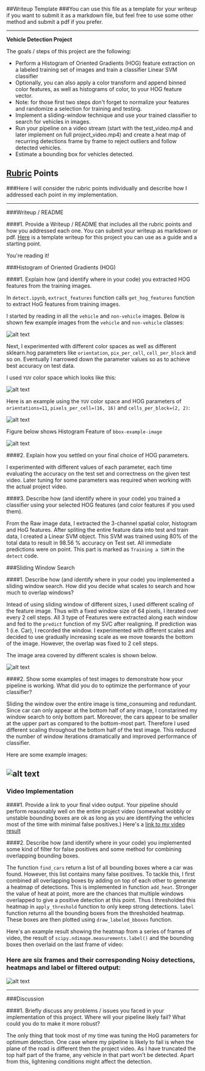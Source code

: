 ##Writeup Template
###You can use this file as a template for your writeup if you want to submit it as a markdown file, but feel free to use some other method and submit a pdf if you prefer.

---

**Vehicle Detection Project**

The goals / steps of this project are the following:

* Perform a Histogram of Oriented Gradients (HOG) feature extraction on a labeled training set of images and train a classifier Linear SVM classifier
* Optionally, you can also apply a color transform and append binned color features, as well as histograms of color, to your HOG feature vector. 
* Note: for those first two steps don't forget to normalize your features and randomize a selection for training and testing.
* Implement a sliding-window technique and use your trained classifier to search for vehicles in images.
* Run your pipeline on a video stream (start with the test_video.mp4 and later implement on full project_video.mp4) and create a heat map of recurring detections frame by frame to reject outliers and follow detected vehicles.
* Estimate a bounding box for vehicles detected.

[//]: # (Image References)
[car_noncar]: ./output_images/car_noncar.png
[yuv]: ./output_images/yuv.png
[hog]: ./output_images/hog_features.png
[windows]: ./output_images/windows.jpg
[pipeline]: ./output_images/pipeline.png
[test_images]: ./output_images/test_images.png
[histogram]: ./output_images/histogram.png
[video1]: ./output.mp4

## [Rubric](https://review.udacity.com/#!/rubrics/513/view) Points
###Here I will consider the rubric points individually and describe how I addressed each point in my implementation.  

---
###Writeup / README

####1. Provide a Writeup / README that includes all the rubric points and how you addressed each one.  You can submit your writeup as markdown or pdf.  [Here](https://github.com/udacity/CarND-Vehicle-Detection/blob/master/writeup_template.md) is a template writeup for this project you can use as a guide and a starting point.  

You're reading it!

###Histogram of Oriented Gradients (HOG)

####1. Explain how (and identify where in your code) you extracted HOG features from the training images.

In `detect.ipynb`, `extract_features` function calls `get_hog_features` function to extract HoG features from training images.  

I started by reading in all the `vehicle` and `non-vehicle` images.  Below is shown few example images from the `vehicle` and `non-vehicle` classes:

![alt text][car_noncar]

Next, I experimented with different color spaces as well as different sklearn.hog parameters like `orientation`, `pix_per_cell`, `cell_per_block` and so on. Eventually I narrowed down the parameter values so as to achieve best accuracy on test data. 

I used `YUV` color space which looks like this: 

![alt text][yuv]

Here is an example using the `YUV` color space and HOG parameters of `orientations=11`, `pixels_per_cell=(16, 16)` and `cells_per_block=(2, 2)`:

![alt text][hog]

Figure below shows Histogram Feature of `bbox-example-image`

![alt text][histogram]

####2. Explain how you settled on your final choice of HOG parameters.

I experimented with different values of each parameter, each time evaluating the accuracy on the test set and correctness on the given test video. Later tuning for some parameters was required when working with the actual project video. 

####3. Describe how (and identify where in your code) you trained a classifier using your selected HOG features (and color features if you used them).

From the Raw image data, I extracted the 3-channel spatial color, histogram and HoG features. After spliting the entire feature data into test and train data, I created a Linear SVM object. This SVM was trained using 80% of the total data to result in 98.56 % accuracy on Test set. All immediate predictions were on point. This part is marked as `Training a SVM` in the `detect` code.

###Sliding Window Search

####1. Describe how (and identify where in your code) you implemented a sliding window search.  How did you decide what scales to search and how much to overlap windows?

Intead of using sliding window of different sizes, I used different scaling of the feature image. Thus with a fixed window size of 64 pixels, I iterated over every 2 cell steps. All 3 type of Features were extracted along each window and fed to the `predict` function of my SVC after realigning. If prediction was 1 (i.e. Car), I recorded the window. I experimented with different scales and decided to use gradually increasing scale as we move towards the bottom of the image. However, the overlap was fixed to 2 cell steps.

The image area covered by different scales is shown below.

![alt text][windows]

####2. Show some examples of test images to demonstrate how your pipeline is working.  What did you do to optimize the performance of your classifier?

Sliding the window over the entire image is time_consuming and redundant. Since car can only appear at the bottom half of any image, I constarined my window search to only bottom part. Moreover, the cars appear to be smaller at the upper part as compared to the bottom-most part. Therefore I used different scaling throughout the bottom half of the test image. This reduced the number of window iterations dramatically and improved performance of classifier. 

Here are some example images:

![alt text][test_images]
---

### Video Implementation

####1. Provide a link to your final video output.  Your pipeline should perform reasonably well on the entire project video (somewhat wobbly or unstable bounding boxes are ok as long as you are identifying the vehicles most of the time with minimal false positives.)
Here's a [link to my video result](./output.mp4)


####2. Describe how (and identify where in your code) you implemented some kind of filter for false positives and some method for combining overlapping bounding boxes.

The function `find_cars` return a list of all bounding boxes where a car was found. However, this list contains many false positives. To tackle this, I first combined all overlapping boxes by adding on top of each other to generate a heatmap of detections. This is implemented in function `add_heat`. Stronger the value of heat at point, more are the chances that multiple windows overlapped to give a positive detection at this point. Thus I thresholded this heatmap in `apply_threshold` function to only keep strong detections. `label` function returns all the bounding boxes from the thresholded heatmap. These boxes are then plotted using `draw_labeled_bboxes` function.

Here's an example result showing the heatmap from a series of frames of video, the result of `scipy.ndimage.measurements.label()` and the bounding boxes then overlaid on the last frame of video:

### Here are six frames and their corresponding Noisy detections, heatmaps and label or filtered output:

![alt text][pipeline]



---

###Discussion

####1. Briefly discuss any problems / issues you faced in your implementation of this project.  Where will your pipeline likely fail?  What could you do to make it more robust?

The only thing that took most of my time was tuning the HoG parameters for optimum detection. One case where my pipeline is likely to fail is when the plane of the road is different then the project video. As I have truncated the top half part of the frame, any vehicle in that part won't be detected. Apart from this, lightening conditions might affect the detection. 

